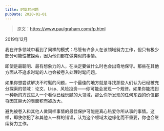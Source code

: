 ```yaml
---
title: 时髦的问题
pubDate: 2020-01-01
---
```


> 原文：https://www.paulgraham.com/fp.html 

            
2019年12月

我在许多领域中看到了同样的模式：尽管有许多人在该领域努力工作，但只有极少部分可能性被探索，因为他们都在做类似的事情。

即使是最聪明、最有想象力的人，在决定要做什么时也会出奇地保守。那些在其他方面从不追求时髦的人也会被卷入处理时髦问题。

如果你想尝试解决不时髦的问题，一个最佳的地方就是寻找那些人们认为已经被充分探索的领域：论文、Lisp、风险投资——你可能会发现一个规律。如果你能找到一种新的方式进入一个看似已经玩腻的大领域，那么你所发现的任何东西的价值都将因其巨大的表面积而被放大。

避免被卷入和其他人做同样事情的最佳保护可能是真心热爱你所从事的事情。这样，即使你犯了和其他人一样的错误，认为这个领域太边缘化而不重要，你也会继续努力工作。
